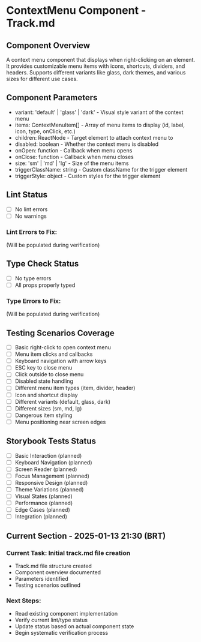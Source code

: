 # ContextMenu Component - Track.md

## Component Overview

A context menu component that displays when right-clicking on an element. It provides customizable menu items with icons, shortcuts, dividers, and headers. Supports different variants like glass, dark themes, and various sizes for different use cases.

## Component Parameters

- variant: 'default' | 'glass' | 'dark' - Visual style variant of the context menu
- items: ContextMenuItem[] - Array of menu items to display (id, label, icon, type, onClick, etc.)
- children: ReactNode - Target element to attach context menu to
- disabled: boolean - Whether the context menu is disabled
- onOpen: function - Callback when menu opens
- onClose: function - Callback when menu closes
- size: 'sm' | 'md' | 'lg' - Size of the menu items
- triggerClassName: string - Custom className for the trigger element
- triggerStyle: object - Custom styles for the trigger element

## Lint Status

- [ ] No lint errors
- [ ] No warnings

### Lint Errors to Fix:

(Will be populated during verification)

## Type Check Status

- [ ] No type errors
- [ ] All props properly typed

### Type Errors to Fix:

(Will be populated during verification)

## Testing Scenarios Coverage

- [ ] Basic right-click to open context menu
- [ ] Menu item clicks and callbacks
- [ ] Keyboard navigation with arrow keys
- [ ] ESC key to close menu
- [ ] Click outside to close menu
- [ ] Disabled state handling
- [ ] Different menu item types (item, divider, header)
- [ ] Icon and shortcut display
- [ ] Different variants (default, glass, dark)
- [ ] Different sizes (sm, md, lg)
- [ ] Dangerous item styling
- [ ] Menu positioning near screen edges

## Storybook Tests Status

- [ ] Basic Interaction (planned)
- [ ] Keyboard Navigation (planned)
- [ ] Screen Reader (planned)
- [ ] Focus Management (planned)
- [ ] Responsive Design (planned)
- [ ] Theme Variations (planned)
- [ ] Visual States (planned)
- [ ] Performance (planned)
- [ ] Edge Cases (planned)
- [ ] Integration (planned)

## Current Section - 2025-01-13 21:30 (BRT)

### Current Task: Initial track.md file creation

- Track.md file structure created
- Component overview documented
- Parameters identified
- Testing scenarios outlined

### Next Steps:

- Read existing component implementation
- Verify current lint/type status
- Update status based on actual component state
- Begin systematic verification process
